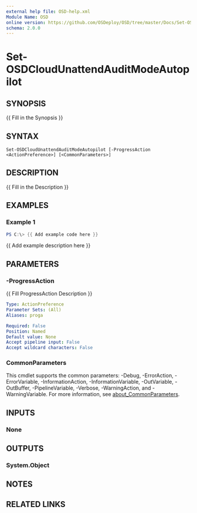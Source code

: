 ```yaml
---
external help file: OSD-help.xml
Module Name: OSD
online version: https://github.com/OSDeploy/OSD/tree/master/Docs/Set-OSDCloudTemplate.md
schema: 2.0.0
---
```


# Set-OSDCloudUnattendAuditModeAutopilot

## SYNOPSIS
{{ Fill in the Synopsis }}

## SYNTAX

```
Set-OSDCloudUnattendAuditModeAutopilot [-ProgressAction <ActionPreference>] [<CommonParameters>]
```

## DESCRIPTION
{{ Fill in the Description }}

## EXAMPLES

### Example 1
```powershell
PS C:\> {{ Add example code here }}
```

{{ Add example description here }}

## PARAMETERS

### -ProgressAction
{{ Fill ProgressAction Description }}

```yaml
Type: ActionPreference
Parameter Sets: (All)
Aliases: proga

Required: False
Position: Named
Default value: None
Accept pipeline input: False
Accept wildcard characters: False
```

### CommonParameters
This cmdlet supports the common parameters: -Debug, -ErrorAction, -ErrorVariable, -InformationAction, -InformationVariable, -OutVariable, -OutBuffer, -PipelineVariable, -Verbose, -WarningAction, and -WarningVariable. For more information, see [about_CommonParameters](http://go.microsoft.com/fwlink/?LinkID=113216).

## INPUTS

### None

## OUTPUTS

### System.Object
## NOTES

## RELATED LINKS
